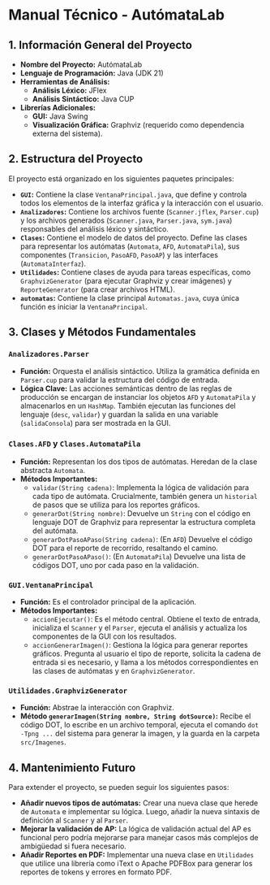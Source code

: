 # Manual Técnico - AutómataLab

## 1. Información General del Proyecto

- **Nombre del Proyecto:** AutómataLab
- **Lenguaje de Programación:** Java (JDK 21)
- **Herramientas de Análisis:**
    - **Análisis Léxico:** JFlex
    - **Análisis Sintáctico:** Java CUP
- **Librerías Adicionales:**
    - **GUI:** Java Swing
    - **Visualización Gráfica:** Graphviz (requerido como dependencia externa del sistema).

## 2. Estructura del Proyecto

El proyecto está organizado en los siguientes paquetes principales:

- **`GUI`:** Contiene la clase `VentanaPrincipal.java`, que define y controla todos los elementos de la interfaz gráfica y la interacción con el usuario.
- **`Analizadores`:** Contiene los archivos fuente (`Scanner.jflex`, `Parser.cup`) y los archivos generados (`Scanner.java`, `Parser.java`, `sym.java`) responsables del análisis léxico y sintáctico.
- **`Clases`:** Contiene el modelo de datos del proyecto. Define las clases para representar los autómatas (`Automata`, `AFD`, `AutomataPila`), sus componentes (`Transicion`, `PasoAFD`, `PasoAP`) y las interfaces (`AutomataInterfaz`).
- **`Utilidades`:** Contiene clases de ayuda para tareas específicas, como `GraphvizGenerator` (para ejecutar Graphviz y crear imágenes) y `ReporteGenerator` (para crear archivos HTML).
- **`automatas`:** Contiene la clase principal `Automatas.java`, cuya única función es iniciar la `VentanaPrincipal`.

## 3. Clases y Métodos Fundamentales

### `Analizadores.Parser`
- **Función:** Orquesta el análisis sintáctico. Utiliza la gramática definida en `Parser.cup` para validar la estructura del código de entrada.
- **Lógica Clave:** Las acciones semánticas dentro de las reglas de producción se encargan de instanciar los objetos `AFD` y `AutomataPila` y almacenarlos en un `HashMap`. También ejecutan las funciones del lenguaje (`desc`, `validar`) y guardan la salida en una variable (`salidaConsola`) para ser mostrada en la GUI.

### `Clases.AFD` y `Clases.AutomataPila`
- **Función:** Representan los dos tipos de autómatas. Heredan de la clase abstracta `Automata`.
- **Métodos Importantes:**
    - `validar(String cadena)`: Implementa la lógica de validación para cada tipo de autómata. Crucialmente, también genera un `historial` de pasos que se utiliza para los reportes gráficos.
    - `generarDot(String nombre)`: Devuelve un `String` con el código en lenguaje DOT de Graphviz para representar la estructura completa del autómata.
    - `generarDotPasoAPaso(String cadena)`: (En `AFD`) Devuelve el código DOT para el reporte de recorrido, resaltando el camino.
    - `generarDotPasoAPaso()`: (En `AutomataPila`) Devuelve una lista de códigos DOT, uno por cada paso en la validación.

### `GUI.VentanaPrincipal`
- **Función:** Es el controlador principal de la aplicación.
- **Métodos Importantes:**
    - `accionEjecutar()`: Es el método central. Obtiene el texto de entrada, inicializa el `Scanner` y el `Parser`, ejecuta el análisis y actualiza los componentes de la GUI con los resultados.
    - `accionGenerarImagen()`: Gestiona la lógica para generar reportes gráficos. Pregunta al usuario el tipo de reporte, solicita la cadena de entrada si es necesario, y llama a los métodos correspondientes en las clases de autómatas y en `GraphvizGenerator`.

### `Utilidades.GraphvizGenerator`
- **Función:** Abstrae la interacción con Graphviz.
- **Método `generarImagen(String nombre, String dotSource)`:** Recibe el código DOT, lo escribe en un archivo temporal, ejecuta el comando `dot -Tpng ...` del sistema para generar la imagen, y la guarda en la carpeta `src/Imagenes`.

## 4. Mantenimiento Futuro
Para extender el proyecto, se pueden seguir los siguientes pasos:
- **Añadir nuevos tipos de autómatas:** Crear una nueva clase que herede de `Automata` e implementar su lógica. Luego, añadir la nueva sintaxis de definición al `Scanner` y al `Parser`.
- **Mejorar la validación de AP:** La lógica de validación actual del AP es funcional pero podría mejorarse para manejar casos más complejos de ambigüedad si fuera necesario.
- **Añadir Reportes en PDF:** Implementar una nueva clase en `Utilidades` que utilice una librería como iText o Apache PDFBox para generar los reportes de tokens y errores en formato PDF.